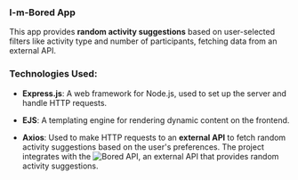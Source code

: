 ### I-m-Bored App

This app provides **random activity suggestions** based on user-selected filters like activity type and number of participants, fetching data from an external API.

### Technologies Used:
- **Express.js**: A web framework for Node.js, used to set up the server and handle HTTP requests.

- **EJS**: A templating engine for rendering dynamic content on the frontend.

- **Axios**: Used to make HTTP requests to an **external API** to fetch random activity suggestions based on the user's preferences. The project integrates with the ![Bored API](https://bored-api.appbrewery.com/), an external API that provides random activity suggestions.
